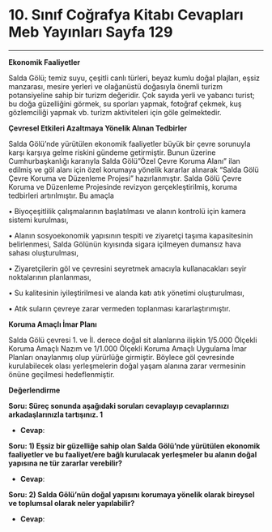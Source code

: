 # 10. Sınıf Coğrafya Kitabı Cevapları Meb Yayınları Sayfa 129

---

**Ekonomik Faaliyetler**

Salda Gölü; temiz suyu, çeşitli canlı türleri, beyaz kumlu doğal plajları, eşsiz manzarası, mesire yerleri ve olağanüstü doğasıyla önemli turizm potansiyeline sahip bir turizm değeridir. Çok sayıda yerli ve yabancı turist; bu doğa güzelliğini görmek, su sporları yapmak, fotoğraf çekmek, kuş gözlemciliği yapmak vb. turizm aktiviteleri için göle gelmektedir.

**Çevresel Etkileri Azaltmaya Yönelik Alınan Tedbirler**

Salda Gölü’nde yürütülen ekonomik faaliyetler büyük bir çevre sorunuyla karşı karşıya gelme riskini gündeme getirmiştir. Bunun üzerine Cumhurbaşkanlığı kararıyla Salda Gölü”Özel Çevre Koruma Alanı” ilan edilmiş ve göl alanı için özel korumaya yönelik kararlar alınarak “Salda Gölü Çevre Koruma ve Düzenleme Projesi” hazırlanmıştır. Salda Gölü Çevre Koruma ve Düzenleme Projesinde revizyon gerçekleştirilmiş, koruma tedbirleri artırılmıştır. Bu amaçla

 • Biyoçeşitlilik çalışmalarının başlatılması ve alanın kontrolü için kamera sistemi kurulması,

 • Alanın sosyoekonomik yapısının tespiti ve ziyaretçi taşıma kapasitesinin belirlenmesi, Salda Gölünün kıyısında sigara içilmeyen dumansız hava sahası oluşturulması,

 • Ziyaretçilerin göl ve çevresini seyretmek amacıyla kullanacakları seyir noktalarının planlanması,

 • Su kalitesinin iyileştirilmesi ve alanda katı atık yönetimi oluşturulması,

 • Atık suların çevreye zarar vermeden toplanması kararlaştırımıştır.

**Koruma Amaçlı İmar Planı**

Salda Gölü çevresi 1. ve İl. derece doğal sit alanlarına ilişkin 1/5.000 Ölçekli Koruma Amaçlı Nazım ve 1/1.000 Ölçekli Koruma Amaçlı Uygulama İmar Planları onaylanmış olup yürürlüğe girmiştir. Böylece göl çevresinde kurulabilecek olası yerleşmelerin doğal yaşam alanına zarar vermesinin önüne geçilmesi hedeflenmiştir.

**Değerlendirme**

**Soru: Süreç sonunda aşağıdaki soruları cevaplayıp cevaplarınızı arkadaşlarınızla tartışınız. 1**

-   **Cevap**:

**Soru: 1) Eşsiz bir güzelliğe sahip olan Salda Gölü’nde yürütülen ekonomik faaliyetler ve bu faaliyet/ere bağlı kurulacak yerleşmeler bu alanın doğal yapısına ne tür zararlar verebilir?**

-   **Cevap**:

**Soru: 2) Salda Gölü’nün doğal yapısını korumaya yönelik olarak bireysel ve toplumsal olarak neler yapılabilir?**

-   **Cevap**: